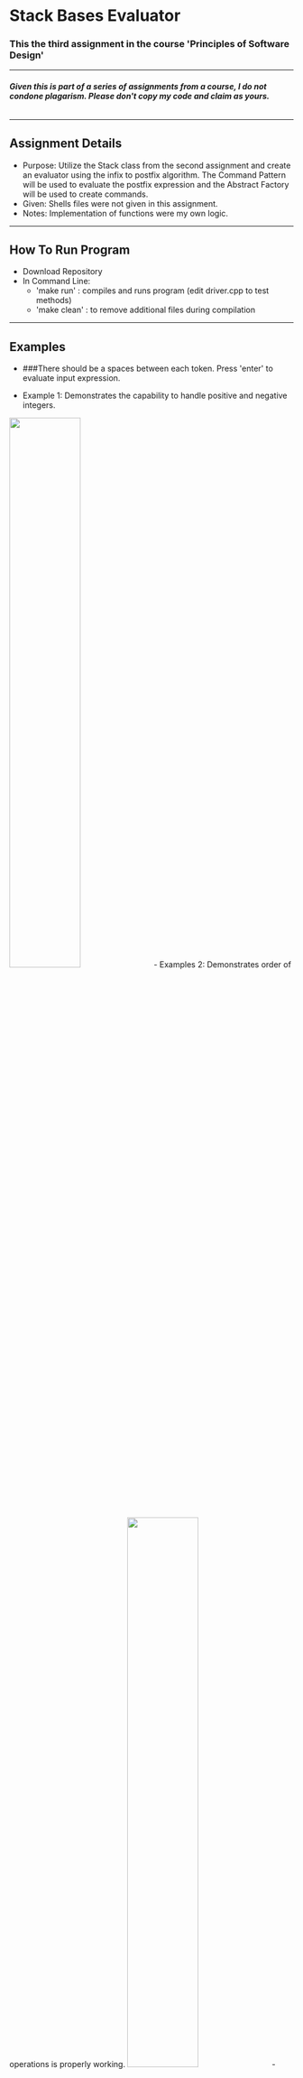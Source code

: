 # **Stack Bases Evaluator**
### This the third assignment in the course 'Principles of Software Design'
-----

###### **Given this is part of a series of assignments from a course, I do not condone plagarism. Please don't copy my code and claim as yours.**
-----

## **Assignment Details**
- Purpose: Utilize the Stack class from the second assignment and create an evaluator using the infix to postfix algorithm. The Command Pattern will be used to evaluate the postfix expression and the Abstract Factory will be used to create commands.
- Given: Shells files were not given in this assignment. 
- Notes: Implementation of functions were my own logic. 
-----

## **How To Run Program**
- Download Repository
- In Command Line:
  - 'make run' : compiles and runs program (edit driver.cpp to test methods)
  - 'make clean' : to remove additional files during compilation
-----

## **Examples**
- ###There should be a spaces between each token. Press 'enter' to evaluate input expression.
  
- Example 1: Demonstrates the capability to handle positive and negative integers.
<img src="https://github.com/Andi-Cast/Stack_Based_Evaluator/blob/main/BasicExample.png" height="auto" width="50%" >
- Examples 2: Demonstrates order of operations is properly working.
<img src="https://github.com/Andi-Cast/Stack_Based_Evaluator/blob/main/OrderOfOperations.png" height="auto" width="50%" >
- Example 3: Demonstrates the ability to handle division by zero and continue running.
  - In order to stop the program "QUIT" must be input.
<img src="https://github.com/Andi-Cast/Stack_Based_Evaluator/blob/main/DivideByZeroAndQuit.png" height="auto" width="50%" >
-----

## **Addition Notes**
###### This was originally compiled using [MPC](https://github.com/DOCGroup/MPC). I made my own Makefile to make things easier.
-----
